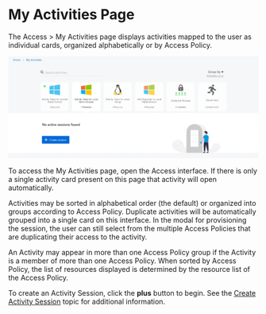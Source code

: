 # My Activities Page

The Access > My Activities page displays activities mapped to the user as individual cards,
organized alphabetically or by Access Policy.

![My Activiy Dashboard for End User](../../../../../../../static/img/product_docs/privilegesecure/privilegesecure/accessmanagement/enduser/access/myactivityuser.webp)

To access the My Activities page, open the Access interface. If there is only a single activity card
present on this page that activity will open automatically.

Activities may be sorted in alphabetical order (the default) or organized into groups according to
Access Policy. Duplicate activities will be automatically grouped into a single card on this
interface. In the modal for provisioning the session, the user can still select from the multiple
Access Policies that are duplicating their access to the activity.

An Activity may appear in more than one Access Policy group if the Activity is a member of more than
one Access Policy. When sorted by Access Policy, the list of resources displayed is determined by
the resource list of the Access Policy.

To create an Activity Session, click the **plus** button to begin. See the
[Create Activity Session](../dashboard/createsession.md) topic for additional information.
